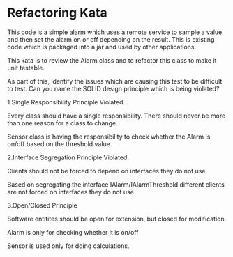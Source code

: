 # Refactoring Kata

This code is a simple alarm which uses a remote service to sample a value and then set the alarm on or off depending on the result.
This is existing code which is packaged into a jar and used by other applications.

This kata is to review the Alarm class and to refactor this class to make it unit testable.

As part of this, identify the issues which are causing this test to be difficult to test.
Can you name the SOLID design principle which is being violated?


1.Single Responsibility Principle Violated.

Every class should have a single responsibility. There should never be more than one reason for a class to change.

Sensor class is having the responsibility to check whether the Alarm is on/off based on the threshold  value.


2.Interface Segregation Principle Violated.

Clients should not be forced to depend on interfaces they do not use.

  Based on segregating the interface IAlarm/IAlarmThreshold different clients are not forced on interfaces they do not use


3.Open/Closed Principle

Software entitites should be open for extension, but closed for modification.

 Alarm is only for checking whether it is on/off
 
 Sensor is used only for doing calculations.
 